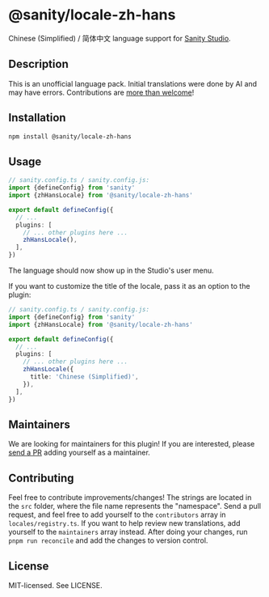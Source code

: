 # @sanity/locale-zh-hans

Chinese (Simplified) / 简体中文 language support for [Sanity Studio](https://www.sanity.io/).

## Description

This is an unofficial language pack. Initial translations were done by AI and may have errors. Contributions are [more than welcome](#contributing)!

## Installation

```sh
npm install @sanity/locale-zh-hans
```

## Usage

```ts
// sanity.config.ts / sanity.config.js:
import {defineConfig} from 'sanity'
import {zhHansLocale} from '@sanity/locale-zh-hans'

export default defineConfig({
  // ...
  plugins: [
    // ... other plugins here ...
    zhHansLocale(),
  ],
})
```

The language should now show up in the Studio's user menu.

If you want to customize the title of the locale, pass it as an option to the plugin:

```ts
// sanity.config.ts / sanity.config.js:
import {defineConfig} from 'sanity'
import {zhHansLocale} from '@sanity/locale-zh-hans'

export default defineConfig({
  // ...
  plugins: [
    // ... other plugins here ...
    zhHansLocale({
      title: 'Chinese (Simplified)',
    }),
  ],
})
```

## Maintainers

We are looking for maintainers for this plugin!
If you are interested, please [send a PR](/CONTRIBUTING.md#maintaining-a-locale) adding yourself as a maintainer.

## Contributing

Feel free to contribute improvements/changes! The strings are located in the `src` folder, where the file name represents the "namespace". Send a pull request, and feel free to add yourself to the `contributors` array in `locales/registry.ts`. If you want to help review new translations, add yourself to the `maintainers` array instead. After doing your changes, run `pnpm run reconcile` and add the changes to version control.

## License

MIT-licensed. See LICENSE.
